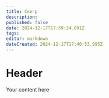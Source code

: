 ```yaml
---
title: Снегр
description: 
published: false
date: 2024-12-17T17:59:24.891Z
tags: 
editor: markdown
dateCreated: 2024-12-17T17:40:53.995Z
---
```


# Header
Your content here